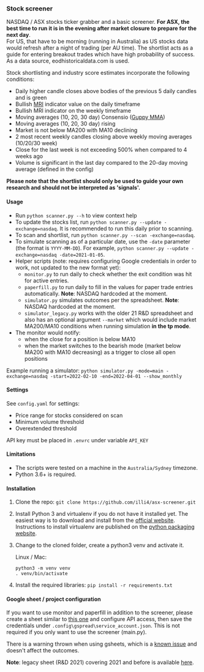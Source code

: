 ### Stock screener

NASDAQ / ASX stocks ticker grabber and a basic screener. **For ASX, the best time to run it is in the evening after market closure to prepare for the next day**.  
For US, that have to be morning (running in Australia) as US stocks data would refresh after a night of trading (per AU time). The shortlist acts as a guide for entering breakout trades which have high probability of success. As a data source, eodhistoricaldata.com is used.  

Stock shortlisting and industry score estimates incorporate the following conditions: 
- Daily higher candle closes above bodies of the previous 5 daily candles and is green
- Bullish [MRI](https://tonevays.com/indicator) indicator value on the daily timeframe
- Bullish MRI indicator on the weekly timeframe  
- Moving averages (10, 20, 30 day) Consensio ([Guppy MMA](https://www.investopedia.com/terms/g/guppy-multiple-moving-average.asp))
- Moving averages (10, 20, 30 day) rising
- Market is not below MA200 with MA10 declining
- 2 most recent weekly candles closing above weekly moving averages (10/20/30 week)
- Close for the last week is not exceeding 500% when compared to 4 weeks ago
- Volume is significant in the last day compared to the 20-day moving average (defined in the config)  

**Please note that the shortlist should only be used to guide your own research and should not be interpreted as 'signals'.** 

#### Usage  
- Run `python scanner.py --h` to view context help 
- To update the stocks list, run `python scanner.py --update -exchange=nasdaq`. It is recommended to run this daily prior to scanning.  
- To scan and shortlist, run `python scanner.py --scan -exchange=nasdaq`. 
- To simulate scanning as of a particular date, use the `-date` parameter (the format is `YYYY-MM-DD`). For example, `python scanner.py --update -exchange=nasdaq -date=2021-01-05`.
- Helper scripts (note: requires configuring Google credentials in order to work, not updated to the new format yet):  
   - `monitor.py` to run daily to check whether the exit condition was hit for active entries.
   - `paperfill.py` to run daily to fill in the values for paper trade entries automatically. **Note**: NASDAQ hardcoded at the moment. 
   - `simulator.py` simulates outcomes per the spreadsheet. **Note**: NASDAQ hardcoded at the moment. 
   - `simulator_legacy.py` works with the older 21 R&D spreadsheet and also has an optional argument `--market` which would include market MA200/MA10 conditions when running simulation **in the tp mode**.  
- The monitor would notify: 
  - when the close for a position is below MA10 
  - when the market switches to the bearish mode (market below MA200 with MA10 decreasing) as a trigger to close all open positions

Example running a simulator: 
`python simulator.py -mode=main -exchange=nasdaq -start=2022-02-10 -end=2022-04-01 --show_monthly`

#### Settings 
See `config.yaml` for settings: 
- Price range for stocks considered on scan
- Minimum volume threshold  
- Overextended threshold

API key must be placed in `.envrc` under variable `API_KEY`

#### Limitations
- The scripts were tested on a machine in the `Australia/Sydney` timezone.
- Python 3.6+ is required.

#### Installation

1. Clone the repo: `git clone https://github.com/illi4/asx-screener.git`
2. Install Python 3 and virtualenv if you do not have it installed yet. The easiest way is to download and install from the [official website](https://www.python.org/downloads/). Instructions to install virtualenv are published on the [python packaging website](https://packaging.python.org/guides/installing-using-pip-and-virtual-environments/). 
3. Change to the cloned folder, create a python3 venv and activate it. 
    
    Linux / Mac: 
    ```
    python3 -m venv venv
    . venv/bin/activate
    ```
   
4. Install the required libraries: `pip install -r requirements.txt` 

#### Google sheet / project configuration 
If you want to use monitor and paperfill in addition to the screener, please create a sheet similar to [this one](https://docs.google.com/spreadsheets/d/12uNaLya_qiQbT4NDbTaaQr0Y2sDbfDmEZDhvlzTRyjc/edit?usp=sharing) and configure API access, then save the credentials under `.config\gspread\service_account.json`. This is not required if you only want to use the screener (main.py).

There is a warning thrown when using gsheets, which is a [known issue](https://github.com/burnash/gspread/issues/1348) and doesn't affect the outcomes. 

**Note**: legacy sheet (R&D 2021) covering 2021 and before is available [here](https://docs.google.com/spreadsheets/d/1luuTn-wRsa2IXkaLTB-3FGlev6gJy6fnO0uQfqnHjRI/edit?usp=sharing).